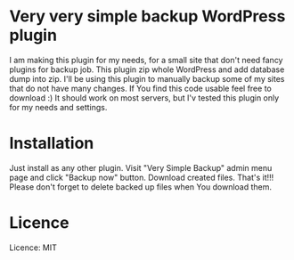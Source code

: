 # Very very simple backup WordPress plugin
I am making this plugin for my needs, for a small site that don't need fancy plugins for backup job. This plugin zip whole WordPress and add database dump into zip. 
I'll be using this plugin to manually backup some of my sites that do not have many changes. If You find this code usable feel free to download :) 
It should work on most servers, but I'v tested this plugin only for my needs and settings. 

# Installation
Just install as any other plugin. Visit "Very Simple Backup" admin menu page and click "Backup now" button. Download created files. That's it!!! 
Please don't forget to delete backed up files when You download them.

# Licence
Licence: MIT
